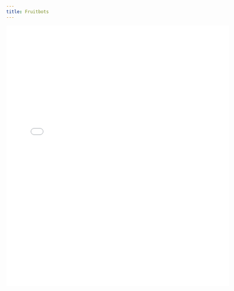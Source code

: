 ```yaml
---
title: Fruitbots
---
```


<iframe src="fruitbots" style="width: 600px; height: 700px; border: 0px;"></iframe>